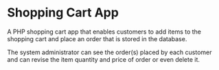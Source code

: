 # Shopping Cart App


A PHP shopping cart app that enables customers to add items to the shopping
cart and place an order that is stored in the database.

The system administrator can see the order(s) placed by each customer and can revise the
item quantity and price of order or even delete it.